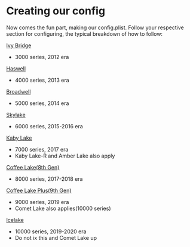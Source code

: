 # Creating our config

Now comes the fun part, making our config.plist. Follow your respective section for configuring, the typical breakdown of how to follow:

[Ivy Bridge](/OpenCore/config-laptop.plist/ivy-bridge.md)
* 3000 series, 2012 era

[Haswell](/OpenCore/config-laptop.plist/haswell.md)
* 4000 series, 2013 era

[Broadwell](/OpenCore/config-laptop.plist/broadwell.md)
* 5000 series, 2014 era

[Skylake](/OpenCore/config-laptop.plist/skylake.md)
* 6000 series, 2015-2016 era

[Kaby Lake](/OpenCore/config-laptop.plist/kaby-lake.md)
* 7000 series, 2017 era
* Kaby Lake-R and Amber Lake also apply

[Coffee Lake(8th Gen)](/OpenCore/config-laptop.plist/coffee-lake.md)
* 8000 series, 2017-2018 era

[Coffee Lake Plus(9th Gen)](/OpenCore/config-laptop.plist/coffee-lake-plus.md)
* 9000 series, 2019 era
* Comet Lake also applies(10000 series)

[Icelake](/OpenCore/config-laptop.plist/icelake.md)
* 10000 series, 2019-2020 era
* Do not ix this and Comet Lake up